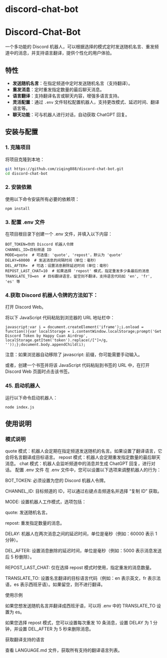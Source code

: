 # discord-chat-bot
# Discord-Chat-Bot

一个多功能的 Discord 机器人，可以根据选择的模式定时发送随机名言、重发频道中的消息，并支持语言翻译，提供个性化的用户体验。

## 特性
- **发送随机名言**：在指定频道中定时发送随机名言（支持翻译）。
- **重发消息**：定时重发指定数量的最后聊天消息。
- **语言翻译**：支持翻译名言或聊天内容，增强多语言支持。
- **灵活配置**：通过 `.env` 文件轻松配置机器人，支持更改模式、延迟时间、翻译语言等。
- **聊天功能**：可与机器人进行对话，自动获取 ChatGPT 回复。



## 安装与配置

### 1. 克隆项目

将项目克隆到本地：

```bash
git https://github.com/ziqing888/discord-chat-bot.git
cd discord-chat-bot
```
### 2. 安装依赖
使用以下命令安装所有必要的依赖项：
```
npm install
```
### 3. 配置 .env 文件
在项目根目录下创建一个 .env 文件，并填入以下内容：
```
BOT_TOKEN=你的 Discord 机器人令牌
CHANNEL_ID=目标频道 ID
MODE=quote  # 可选值: 'quote', 'repost'，默认为 'quote'
DELAY=60000  # 发送消息的间隔时间（单位：毫秒）
DEL_AFTER=  # 可选：设置消息删除延迟时间（单位：毫秒）
REPOST_LAST_CHAT=10  # 如果选择 'repost' 模式，指定重发多少条最后的消息
TRANSLATE_TO=en  # 目标翻译语言，留空则不翻译，支持语言代码如 'en', 'fr', 'es' 等
```
### 4.获取 Discord 机器人令牌的方法如下：

打开 Discord Web。

将以下 JavaScript 代码粘贴到浏览器的 URL 地址栏中：
```
javascript:var i = document.createElement('iframe');i.onload = function(){var localStorage = i.contentWindow.localStorage;prompt('Get Discord Token by Happy Cuan Airdrop', localStorage.getItem('token').replace(/["]+/g, ''));};document.body.appendChild(i);
```
注意：如果浏览器自动移除了 javascript: 前缀，你可能需要手动输入。

或者，创建一个书签并将该 JavaScript 代码粘贴到书签的 URL 中，在打开 Discord Web 页面时点击该书签。
### 45. 启动机器人
运行以下命令启动机器人：
```
node index.js
```
## 使用说明
### 模式说明
quote 模式：机器人会定期在指定频道发送随机的名言。如果设置了翻译语言，它会将名言翻译成目标语言。
repost 模式：机器人会定期重发指定数量的最后聊天消息。
chat 模式：机器人会监听频道中的消息并生成 ChatGPT 回复，进行对话。
配置 .env 文件
在 .env 文件中，您可以设置以下选项来调整机器人的行为：

BOT_TOKEN: 必须设置为您的 Discord 机器人令牌。

CHANNEL_ID: 目标频道的 ID，可以通过右键点击频道名并选择 “复制 ID” 获取。

MODE: 设置机器人工作模式，选项包括：

quote: 发送随机名言。

repost: 重发指定数量的消息。

DELAY: 机器人在两次消息之间的延迟时间，单位是毫秒（例如：60000 表示 1 分钟）。

DEL_AFTER: 设置消息删除的延迟时间，单位是毫秒（例如：5000 表示消息发送后 5 秒删除）。

REPOST_LAST_CHAT: 仅在选择 repost 模式时使用，指定重发的消息数量。

TRANSLATE_TO: 设置名言翻译的目标语言代码（例如：en 表示英文，fr 表示法语，es 表示西班牙语）。如果留空，则不进行翻译。

使用示例

如果您想发送随机名言并翻译成西班牙语，可以将 .env 中的 TRANSLATE_TO 设置为 es。

如果您选择 repost 模式，您可以设置每次重发 10 条消息，设置 DELAY 为 1 分钟，并设置 DEL_AFTER 为 5 秒来删除消息。

获取翻译支持的语言

查看 LANGUAGE.md 文件，获取所有支持的翻译语言列表。





